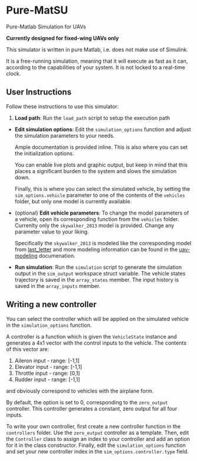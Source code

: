# Pure-MatSU
Pure-Matlab Simulation for UAVs

**Currently designed for fixed-wing UAVs only**

This simulator is written in pure Matlab, i.e. does not make use of Simulink.

It is a free-running simulation, meaning that it will execute as fast as it can, according to the capabilities of your system. It is not locked to a real-time clock.

## User Instructions

Follow these instructions to use this simulator:

 1. **Load path**: Run the `load_path` script to setup the execution path
 - **Edit simulation options**: Edit the `simulation_options` function and adjust the simulation parameters to your needs. 

   Ample documentation is provided inline. This is also where you can set the initialization options.

   You can enable live plots and graphic output, but keep in mind that this places a significant burden to the system and slows the simulation down.

   Finally, this is where you can select the simulated vehicle, by setting the `sim_options.vehicle` parameter to one of the contents of the `vehicles` folder, but only one model is currently available.

 - (optional) **Edit vehicle parameters**: To change the model parameters of a vehicle, open its corresponding function from the `vehicles` folder. Currenlty only the `skywalker_2013` model is provided. Change any parameter value to your liking.

   Specifically the `skywalker_2013` is modeled like the corresponding model from [last_letter](http://georacer.github.io/last_letter/parameters/aircraftParams.html) and more modeling information can be found in the [uav-modeling](https://github.com/Georacer/uav-modeling/blob/master/preamble.pdf) documenation.

 - **Run simulation**: Run the `simulation` script to generate the simulation output in the `sim_output` workspace struct variable. The vehicle states trajectory is saved in the `array_states` member. The input history is saved in the `array_inputs` member.

## Writing a new controller

You can select the controller which will be applied on the simulated vehicle in the `simulation_options` function.

A controller is a function which is given the `VehicleState` instance and generates a 4x1 vector with the control inputs to the vehicle. The contents of this vector are:

 1. Aileron input - range: [-1,1]
 1. Elevator input - range: [-1,1]
 1. Throttle input - range: [0,1]
 1. Rudder input - range: [-1,1]

and obviously correspond to vehicles with the airplane form.

By default, the option is set to 0, corresponding to the `zero_output` controller. This controller generates a constant, zero output for all four inputs.

To write your own controller, first create a new controller function in the `controllers` folder. Use the `zero_output` controller as a template.
Then, edit the `Controller` class to assign an index to your controller and add an option for it in the class constructor.
Finally, edit the `simulation_options` function and set your new controller index in the `sim_options.controller.type` field.